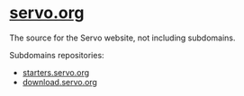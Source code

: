 [servo.org](http://servo.org/)
==============================

The source for the Servo website, not including subdomains.

Subdomains repositories:
* [starters.servo.org](https://github.com/servo/servo-starters/)
* [download.servo.org](https://github.com/servo/download.servo.org)
